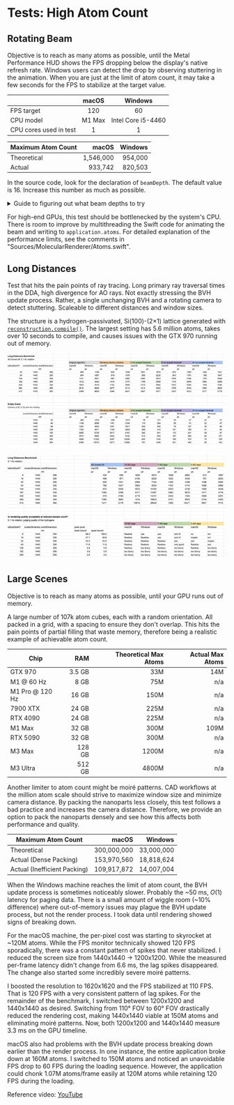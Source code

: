 # Tests: High Atom Count

## Rotating Beam

Objective is to reach as many atoms as possible, until the Metal Performance HUD shows the FPS dropping below the display's native refresh rate. Windows users can detect the drop by observing stuttering in the animation. When you are just at the limit of atom count, it may take a few seconds for the FPS to stabilize at the target value.

|                        | macOS  | Windows            |
| ---------------------- | :----: | :----------------: |
| FPS target             | 120    | 60                 |
| CPU model              | M1 Max | Intel Core i5-4460 |
| CPU cores used in test | 1      | 1                  |

| Maximum Atom Count | macOS     | Windows   |
| ------------------ | --------: | --------: |
| Theoretical        | 1,546,000 | 954,000   |
| Actual             | 933,742   | 820,503   |

In the source code, look for the declaration of `beamDepth`. The default value is 16. Increase this number as much as possible.

<details>
<summary>Guide to figuring out what beam depths to try</summary>

| Beam Depth | Atom Count |
| :--------: | ---------: |
| 1   | 27,830    |
| 2   | 44,007    |
| 3   | 60,184    |
| 4   | 76,361    |
| 6   | 108,715   |
| 8   | 141,069   |
| 12  | 204,777   |
| 16  | 270,485   |
| 24  | 399,901   |
| 32  | 529,317   |
| 40  | 658,733   |
| 48  | 788,149   |
| 56  | 917,565   |
| 64  | 1,046,981 |
| 80  | 1,305,813 |
| 96  | 1,564,645 |
| 112 | 1,823,477 |

</details>

For high-end GPUs, this test should be bottlenecked by the system's CPU. There is room to improve by multithreading the Swift code for animating the beam and writing to `application.atoms`. For detailed explanation of the performance limits, see the comments in "Sources/MolecularRenderer/Atoms.swift".

## Long Distances

Test that hits the pain points of ray tracing. Long primary ray traversal times in the DDA, high divergence for AO rays. Not exactly stressing the BVH update process. Rather, a single unchanging BVH and a rotating camera to detect stuttering. Scaleable to different distances and window sizes.

The structure is a hydrogen-passivated, Si(100)-(2×1) lattice generated with [`reconstruction.compile()`](https://github.com/philipturner/HDL/blob/main/Documentation/API/Reconstruction.md). The largest setting has 5.6 million atoms, takes over 10 seconds to compile, and causes issues with the GTX 970 running out of memory.

![Long Distances Benchmark](../LongDistancesBenchmark.png)

![Long Distances Benchmark 2](../LongDistancesBenchmark2.png)

## Large Scenes

Objective is to reach as many atoms as possible, until your GPU runs out of memory.

A large number of 107k atom cubes, each with a random orientation. All packed in a grid, with a spacing to ensure they don't overlap. This hits the pain points of partial filling that waste memory, therefore being a realistic example of achievable atom count.

| Chip            | RAM    | Theoretical Max Atoms | Actual Max Atoms |
| --------------- | -----: | --------------------: | ---------------: |
| GTX 970         | 3.5 GB | 33M   |  14M |
| M1 @ 60 Hz      |   8 GB | 75M   |  n/a |
| M1 Pro @ 120 Hz |  16 GB | 150M  |  n/a |
| 7900 XTX        |  24 GB | 225M  |  n/a |
| RTX 4090        |  24 GB | 225M  |  n/a |
| M1 Max          |  32 GB | 300M  | 109M |
| RTX 5090        |  32 GB | 300M  |  n/a |
| M3 Max          | 128 GB | 1200M |  n/a |
| M3 Ultra        | 512 GB | 4800M |  n/a |

Another limiter to atom count might be moiré patterns. CAD workflows at the million atom scale should strive to maximize window size and minimize camera distance. By packing the nanoparts less closely, this test follows a bad practice and increases the camera distance. Therefore, we provide an option to pack the nanoparts densely and see how this affects both performance and quality.

| Maximum Atom Count           | macOS       | Windows    |
| ---------------------------- | ----------: | ---------: |
| Theoretical                  | 300,000,000 | 33,000,000 |
| Actual (Dense Packing)       | 153,970,560 | 18,818,624 |
| Actual (Inefficient Packing) | 109,917,872 | 14,007,004 |

When the Windows machine reaches the limit of atom count, the BVH update process is sometimes noticeably slower. Probably the ~50 ms, $O(1)$ latency for paging data. There is a small amount of wiggle room (~10% difference) where out-of-memory issues may plague the BVH update process, but not the render process. I took data until rendering showed signs of breaking down.

For the macOS machine, the per-pixel cost was starting to skyrocket at ~120M atoms. While the FPS monitor technically showed 120 FPS sporadically, there was a constant pattern of spikes that never stabilized. I reduced the screen size from 1440x1440 -> 1200x1200. While the measured per-frame latency didn't change from 6.6 ms, the lag spikes disappeared. The change also started some incredibly severe moiré patterns.

I boosted the resolution to 1620x1620 and the FPS stabilized at 110 FPS. That is 120 FPS with a very consistent pattern of lag spikes. For the remainder of the benchmark, I switched between 1200x1200 and 1440x1440 as desired. Switching from 110° FOV to 60° FOV drastically reduced the rendering cost, making 1440x1440 viable at 150M atoms and eliminating moiré patterns. Now, both 1200x1200 and 1440x1440 measure 3.3 ms on the GPU timeline.

macOS also had problems with the BVH update process breaking down earlier than the render process. In one instance, the entire application broke down at 160M atoms. I switched to 150M atoms and noticed an unavoidable FPS drop to 60 FPS during the loading sequence. However, the application could chonk 1.07M atoms/frame easily at 120M atoms while retaining 120 FPS during the loading.

Reference video: [YouTube](https://youtube.com/shorts/_FhmSKeUxDQ)
